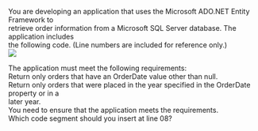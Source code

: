 ﻿You are developing an application that uses the Microsoft ADO.NET Entity Framework to\
retrieve order information from a Microsoft SQL Server database. The application includes\
the following code. (Line numbers are included for reference only.)\
[![](https://cdn.briefmenow.org/wp-content/uploads/70-483-v2/5.jpg)](https://cdn.briefmenow.org/wp-content/uploads/70-483-v2/5.jpg)

The application must meet the following requirements:\
Return only orders that have an OrderDate value other than null.\
Return only orders that were placed in the year specified in the OrderDate property or in a\
later year.\
You need to ensure that the application meets the requirements.\
Which code segment should you insert at line 08?